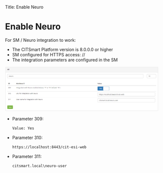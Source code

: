 Title: Enable Neuro

# Enable Neuro

For SM / Neuro integration to work:

- The CITSmart Platform version is 8.0.0.0 or higher
- SM configured for HTTPS access: //
- The integration parameters are configured in the SM 

![Neuro Conection][1]

- Parameter 309:

    ```sh
    Value: Yes
    ```

- Parameter 310:

    ```sh
    https://localhost:8443/cit-esi-web
    ```

- Parameter 311:

    ```sh
    citsmart.local\neuro-user
    ```

[1]:images/neuro-conection.png